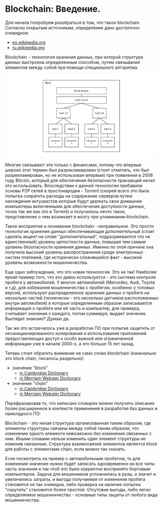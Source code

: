 # Blockchain: Введение.

Для начала попробуем разобраться в том, что такое blockchain. Согласно открытым источникам, определение дано достаточно очевидное:

* [en.wikipedia.org](https://en.wikipedia.org/wiki/Blockchain)
* [ru.wikipedia.org](https://ru.wikipedia.org/wiki/Блокчейн)

Blockchain - технология хранения данных, при которой структура данных выстроена определенным способом, путем связывания элементов между собой при помощи специального алгоритмa. 

![](https://raw.githubusercontent.com/ArboreusSystems/arboreus_articles/master/blockchain/prerequisites/illustrations/blockchain_001.png)

Многие связывают это только с финансами, потому что впервые широко этот термин был разрекламирован (стоит отметить, что был разрекламирован, но не использован впервые) при появлении в 2008 году Bitcoin, который для обеспечения безопасности транзакций начал это использовать. Впоследствии к данной технологии прибавили основы P2P сетей в простонародии - Torrent (скорей всего это была попытка сократить расходы на содержание серверов путем нахождения энтузиастов которые будут держать свои домашние компьютеры включенными для обеспечения доступности данных, точно так же как это в Torrent) и получилось нечто такое, представление о чем возникает в мозгу при упоминании blockchain.

Такое восприятие и понимание blockchain - неправильное. Это просто технология хранения данных обеспечивающая дополнительный (стоит сделать акцент на слове "дополнительный", подразумевается что не единственный) уровень целостности данных, повышая тем самым уровень безопасности хранения данных. Именно по этой причине она получила высокий уровень распространения среди электронных систем платежей, где исторически сложившейся факт - высокий уровень возможности мошенничества.

Еще одно заблуждение, что это новая технология. Это не так! Наиболее яркий пример того, что это давно используется - это система контроля пробега у автомобилей. У многих автомобилей (Mercedes, Audi, Toyota и т.д), для избежания мошенничества с пробегом, особенно у топовых версий, используют распределенное хранение данных о пробеге на несколько частей (технически - это несколько датчиков расположенных внутри автомобиля) в которые определенным образом записывается информация о пробеге или её часть и компьютер, для примера, считывает значения с каждого, потом суммируя, выдает значение. Выглядит знакомо? Думаю да.

Так же это встречалось уже в разработке ПО при попытке защитить от несанкционированного копирования и использования приложений предоставляющих доступ к особо важной или ограниченной информации уже в начале 2000-х, а это больше 15 лет назад.

Теперь стоит обратить внимание на само слово blockchain (изначально это block chain, писалось раздельно):

* значение "block"
	* [in Cambridge Dictionary](https://dictionary.cambridge.org/dictionary/english/block)
	* [in Merriam Webster Dictionary](https://www.merriam-webster.com/dictionary/block)
* значение "chain"
	* [in Cambridge Dictionary](https://dictionary.cambridge.org/dictionary/english/chain)
	* [in Merriam Webster Dictionary](https://www.merriam-webster.com/dictionary/chain)

Перефразировав то, что написано словарях можно получить описание более расширенное в контексте применения в разработке баз данных и прикладного ПО:

Blockchain - это некая структура организованная таким образом, где элементы структуры связаны между собой таким образом, что изменение одного элемента невозможно без изменения связанных с ним. Иными словами нельзя изменить один элемент структуры не изменив связанные. Структура взаимосвязей элементов является block для работы с элементами chain, если можно так сказать.

Если посмотреть на пример с автомобильным пробегом, то для изменения значение нужно будет записать одновременно на все чипы  часть значения и так чтоб это было корректно воспринято бортовым компьютером. Задача для мошенников усложнилась в разы, а значит и увеличились затраты, и выгода получаемая от изменения пробега становится не так очевидна, либо проверка на наличие попытки "скрутить" становится более простой. Отсутсвие выгоды, либо легко определяемое мошенничество - основные типы защиты от любого вида  мошенничества.
